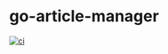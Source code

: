 # go-article-manager

[![ci](https://github.com/dchf12/go-article-manager/actions/workflows/ci.yml/badge.svg)](https://github.com/dchf12/go-article-manager/actions/workflows/ci.yml)
